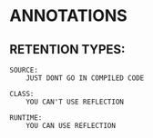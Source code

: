 
# ANNOTATIONS

## RETENTION TYPES:
    
    SOURCE:
        JUST DONT GO IN COMPILED CODE

    CLASS: 
        YOU CAN'T USE REFLECTION

    RUNTIME: 
        YOU CAN USE REFLECTION